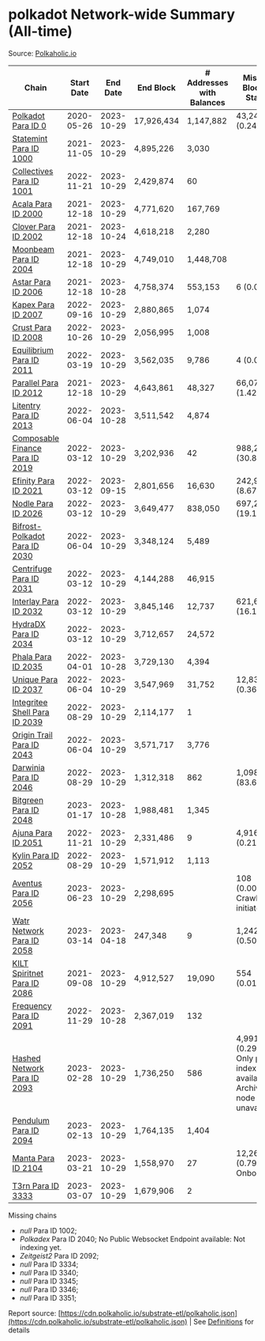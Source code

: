 # polkadot Network-wide Summary (All-time)

Source: [Polkaholic.io](https://polkaholic.io)


| Chain            | Start Date | End Date | End Block | # Addresses with Balances | Missing Blocks / Status |
| ---------------- | ---------- | ---------| --------- | ------------------------- | ----------------------- |
| [Polkadot Para ID 0](/polkadot/0-polkadot) | 2020-05-26 | 2023-10-29 | 17,926,434 |  1,147,882 | 43,243 (0.24%)  |
| [Statemint Para ID 1000](/polkadot/1000-statemint) | 2021-11-05 | 2023-10-29 | 4,895,226 |  3,030 |    |
| [Collectives Para ID 1001](/polkadot/1001-collectives) | 2022-11-21 | 2023-10-29 | 2,429,874 |  60 |    |
| [Acala Para ID 2000](/polkadot/2000-acala) | 2021-12-18 | 2023-10-29 | 4,771,620 |  167,769 |    |
| [Clover Para ID 2002](/polkadot/2002-clover) | 2021-12-18 | 2023-10-24 | 4,618,218 |  2,280 |    |
| [Moonbeam Para ID 2004](/polkadot/2004-moonbeam) | 2021-12-18 | 2023-10-29 | 4,749,010 |  1,448,708 |    |
| [Astar Para ID 2006](/polkadot/2006-astar) | 2021-12-18 | 2023-10-28 | 4,758,374 |  553,153 | 6 (0.00%)  |
| [Kapex Para ID 2007](/polkadot/2007-kapex) | 2022-09-16 | 2023-10-29 | 2,880,865 |  1,074 |    |
| [Crust Para ID 2008](/polkadot/2008-crust) | 2022-10-26 | 2023-10-29 | 2,056,995 |  1,008 |    |
| [Equilibrium Para ID 2011](/polkadot/2011-equilibrium) | 2022-03-19 | 2023-10-29 | 3,562,035 |  9,786 | 4 (0.00%)  |
| [Parallel Para ID 2012](/polkadot/2012-parallel) | 2021-12-18 | 2023-10-29 | 4,643,861 |  48,327 | 66,071 (1.42%)  |
| [Litentry Para ID 2013](/polkadot/2013-litentry) | 2022-06-04 | 2023-10-28 | 3,511,542 |  4,874 |    |
| [Composable Finance Para ID 2019](/polkadot/2019-composable) | 2022-03-12 | 2023-10-29 | 3,202,936 |  42 | 988,228 (30.85%)  |
| [Efinity Para ID 2021](/polkadot/2021-efinity) | 2022-03-12 | 2023-09-15 | 2,801,656 |  16,630 | 242,949 (8.67%)  |
| [Nodle Para ID 2026](/polkadot/2026-nodle) | 2022-03-12 | 2023-10-29 | 3,649,477 |  838,050 | 697,249 (19.11%)  |
| [Bifrost-Polkadot Para ID 2030](/polkadot/2030-bifrost-dot) | 2022-06-04 | 2023-10-29 | 3,348,124 |  5,489 |    |
| [Centrifuge Para ID 2031](/polkadot/2031-centrifuge) | 2022-03-12 | 2023-10-29 | 4,144,288 |  46,915 |    |
| [Interlay Para ID 2032](/polkadot/2032-interlay) | 2022-03-12 | 2023-10-29 | 3,845,146 |  12,737 | 621,626 (16.17%)  |
| [HydraDX Para ID 2034](/polkadot/2034-hydradx) | 2022-03-12 | 2023-10-29 | 3,712,657 |  24,572 |    |
| [Phala Para ID 2035](/polkadot/2035-phala) | 2022-04-01 | 2023-10-28 | 3,729,130 |  4,394 |    |
| [Unique Para ID 2037](/polkadot/2037-unique) | 2022-06-04 | 2023-10-29 | 3,547,969 |  31,752 | 12,839 (0.36%)  |
| [Integritee Shell Para ID 2039](/polkadot/2039-integritee-shell) | 2022-08-29 | 2023-10-29 | 2,114,177 |  1 |    |
| [Origin Trail Para ID 2043](/polkadot/2043-origintrail) | 2022-06-04 | 2023-10-29 | 3,571,717 |  3,776 |    |
| [Darwinia Para ID 2046](/polkadot/2046-darwinia) | 2022-08-29 | 2023-10-29 | 1,312,318 |  862 | 1,098,047 (83.67%)  |
| [Bitgreen Para ID 2048](/polkadot/2048-bitgreen) | 2023-01-17 | 2023-10-28 | 1,988,481 |  1,345 |    |
| [Ajuna Para ID 2051](/polkadot/2051-ajuna) | 2022-11-21 | 2023-10-29 | 2,331,486 |  9 | 4,916 (0.21%)  |
| [Kylin Para ID 2052](/polkadot/2052-kylin) | 2022-08-29 | 2023-10-29 | 1,571,912 |  1,113 |    |
| [Aventus Para ID 2056](/polkadot/2056-aventus) | 2023-06-23 | 2023-10-29 | 2,298,695 |   | 108 (0.00%) Crawling initiated |
| [Watr Network Para ID 2058](/polkadot/2058-watr) | 2023-03-14 | 2023-04-18 | 247,348 |  9 | 1,242 (0.50%)  |
| [KILT Spiritnet Para ID 2086](/polkadot/2086-kilt) | 2021-09-08 | 2023-10-29 | 4,912,527 |  19,090 | 554 (0.01%)  |
| [Frequency Para ID 2091](/polkadot/2091-frequency) | 2022-11-29 | 2023-10-28 | 2,367,019 |  132 |    |
| [Hashed Network Para ID 2093](/polkadot/2093-hashed) | 2023-02-28 | 2023-10-29 | 1,736,250 |  586 | 4,991 (0.29%) Only partial index available: Archive node unavailable |
| [Pendulum Para ID 2094](/polkadot/2094-pendulum) | 2023-02-13 | 2023-10-29 | 1,764,135 |  1,404 |    |
| [Manta Para ID 2104](/polkadot/2104-manta) | 2023-03-21 | 2023-10-29 | 1,558,970 |  27 | 12,262 (0.79%) Onboarding |
| [T3rn Para ID 3333](/polkadot/3333-t3rn) | 2023-03-07 | 2023-10-29 | 1,679,906 |  2 |    |

Missing chains


* *null* Para ID 1002; 
* *Polkadex* Para ID 2040; No Public Websocket Endpoint available: Not indexing yet.
* *Zeitgeist2* Para ID 2092; 
* *null* Para ID 3334; 
* *null* Para ID 3340; 
* *null* Para ID 3345; 
* *null* Para ID 3346; 
* *null* Para ID 3351; 

Report source: [https://cdn.polkaholic.io/substrate-etl/polkaholic.json](https://cdn.polkaholic.io/substrate-etl/polkaholic.json) | See [Definitions](/DEFINITIONS.md) for details
